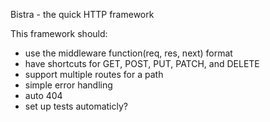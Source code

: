 Bistra - the quick HTTP framework

This framework should:
  - use the middleware function(req, res, next) format
  - have shortcuts for GET, POST, PUT, PATCH, and DELETE 
  - support multiple routes for a path
  - simple error handling
  - auto 404
  - set up tests automaticly?
